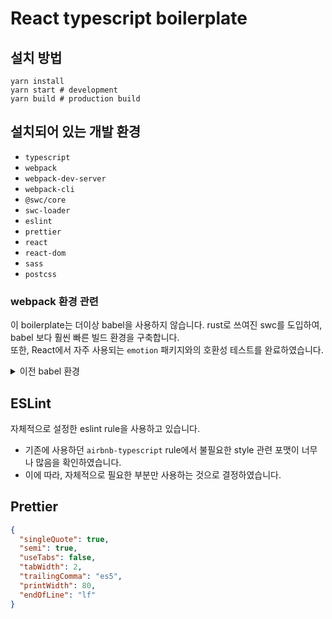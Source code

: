 # React typescript boilerplate

## 설치 방법

```cli
yarn install
yarn start # development
yarn build # production build
```

## 설치되어 있는 개발 환경

- `typescript`
- `webpack`
- `webpack-dev-server`
- `webpack-cli`
- `@swc/core`
- `swc-loader`
- `eslint`
- `prettier`
- `react`
- `react-dom`
- `sass`
- `postcss`

### webpack 환경 관련

이 boilerplate는 더이상 babel을 사용하지 않습니다. rust로 쓰여진 swc를 도입하여, babel 보다 훨씬 빠른 빌드 환경을 구축합니다.  
또한, React에서 자주 사용되는 `emotion` 패키지와의 호환성 테스트를 완료하였습니다.

<details>
<summary>이전 babel 환경</summary>

`webpack.config.js`에서 `babel-loader` 설정이 필요합니다.

`package.json`

```json
{
  "devDependencies": {
    "@babel/core": "^7.18.0",
    "@babel/plugin-transform-runtime": "^7.18.0",
    "@babel/preset-env": "^7.18.0",
    "@babel/preset-react": "^7.17.12",
    "@babel/preset-typescript": "^7.17.12",
    "@babel/runtime-corejs3": "^7.18.0"
  }
}
```

`.babelrc`

```json
{
  "presets": [
    [
      "@babel/preset-env",
      { "targets": { "browsers": ["last 2 versions", ">= 5% in KR"] } }
    ],
    ["@babel/preset-react", { "runtime": "automatic" }],
    "@babel/typescript"
  ],
  "plugins": [
    [
      "@babel/plugin-transform-runtime",
      {
        "corejs": 3
      }
    ]
  ]
}
```

</details>

## ESLint

자체적으로 설정한 eslint rule을 사용하고 있습니다.

- 기존에 사용하던 `airbnb-typescript` rule에서 불필요한 style 관련 포맷이 너무나 많음을 확인하였습니다.
- 이에 따라, 자체적으로 필요한 부분만 사용하는 것으로 결정하였습니다.

## Prettier

```json
{
  "singleQuote": true,
  "semi": true,
  "useTabs": false,
  "tabWidth": 2,
  "trailingComma": "es5",
  "printWidth": 80,
  "endOfLine": "lf"
}
```
